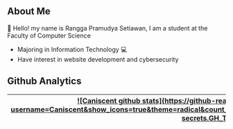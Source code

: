 ## About Me

👋 Hello! my name is Rangga Pramudya Setiawan, I am a student at the Faculty of Computer Science

<ul> 
    <li>Majoring in Information Technology 💻</li>
    <li>Have interest in website development and cybersecurity</li>
</ul>

## Github Analytics

<a href="https://github.com/Caniscent">
    
| ![Caniscent github stats](https://github-readme-stats-eight-theta.vercel.app/api?username=Caniscent&show_icons=true&theme=radical&count_private=true&include_all_commits=true&access_token=${{ secrets.GH_TOKEN }}) | ![Caniscent GitHub Streak](https://github-readme-stats-eight-theta.vercel.app/api/top-langs/?username=Caniscent&layout=compact&langs_count=10&theme=radical&count_private=true&include_all_commits=true&access_token=${{ secrets.GH_TOKEN }}) |
| --- | --- |
        
</a>
